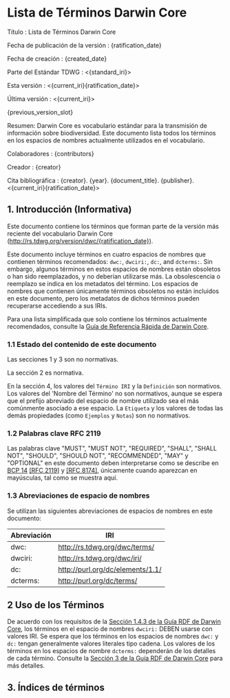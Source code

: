 # Lista de Términos Darwin Core

Título
: Lista de Términos Darwin Core

Fecha de publicación de la versión
: {ratification_date}

Fecha de creación
: {created_date}

Parte del Estándar TDWG
: <{standard_iri}>

Esta versión
: <{current_iri}{ratification_date}>

Última versión
: <{current_iri}>

{previous_version_slot}

Resumen:
Darwin Core es vocabulario estándar para la transmisión de información sobre biodiversidad. Este documento lista todos los términos en los espacios de nombres actualmente utilizados en el vocabulario.

Colaboradores
: {contributors}

Creador
: {creator}

Cita bibliográfica
: {creator}. {year}. {document_title}. {publisher}. <{current_iri}{ratification_date}>

## 1. Introducción (Informativa)

Este documento contiene los términos que forman parte de la versión más reciente del vocabulario Darwin Core (<http://rs.tdwg.org/version/dwc/{ratification_date}>).

Este documento incluye términos en cuatro espacios de nombres que contienen términos recomendados: `dwc:`, `dwciri:`, `dc:`, and `dcterms:`. Sin embargo, algunos términos en estos espacios de nombres están obsoletos o han sido reemplazados, y no deberían utilizarse más. La obsolescencia o reemplazo se indica en los metadatos del término. Los espacios de nombres que contienen únicamente términos obsoletos no están incluidos en este documento, pero los metadatos de dichos términos pueden recuperarse accediendo a sus IRIs.

Para una lista simplificada que solo contiene los términos actualmente recomendados, consulte la [Guía de Referencia Rápida de Darwin Core](../terms/).

### 1.1 Estado del contenido de este documento

Las secciones 1 y 3 son no normativas.

La sección 2 es normativa.

En la sección 4, los valores del `Término IRI` y la `Definición` son normativos. Los valores del 'Nombre del Término' no son normativos, aunque se espera que el prefijo abreviado del espacio de nombre utilizado sea el más comúnmente asociado a ese espacio.  La `Etiqueta` y los valores de todas las demás propiedades (como `Ejemplos` y `Notas`) son no normativos.

### 1.2 Palabras clave RFC 2119

Las palabras clave "MUST", "MUST NOT", "REQUIRED", "SHALL", "SHALL NOT", "SHOULD", "SHOULD NOT", "RECOMMENDED", "MAY" y "OPTIONAL" en este documento deben interpretarse como se describe en [BCP 14](https://www.rfc-editor.org/info/bcp14) [\[RFC 2119\]](https://datatracker.ietf.org/doc/html/rfc2119) y [\[RFC 8174\]](https://datatracker.ietf.org/doc/html/rfc8174), únicamente cuando aparezcan en mayúsculas, tal como se muestra aquí.

### 1.3 Abreviaciones de espacio de nombres

Se utilizan las siguientes abreviaciones de espacios de nombres en este documento:

| Abreviación              | IRI                                                                              |
| ------------------------ | -------------------------------------------------------------------------------- |
| dwc:     | http://rs.tdwg.org/dwc/terms/    |
| dwciri:  | http://rs.tdwg.org/dwc/iri/      |
| dc:      | http://purl.org/dc/elements/1.1/ |
| dcterms: | http://purl.org/dc/terms/                        |

## 2 Uso de los Términos

De acuerdo con los requisitos de la [Sección 1.4.3 de la Guía RDF de Darwin Core](../rdf/#143-use-of-darwin-core-terms-in-rdf-normative), los términos en el espacio de nombres `dwciri:` DEBEN usarse con valores IRI. Se espera que los términos en los espacios de nombres `dwc:` y `dc:` tengan generalmente valores literales tipo cadena. Los valores de los términos en los espacios de nombre `dcterms:` dependerán de los detalles de cada término. Consulte la [Sección 3 de la Guía RDF de Darwin Core](../rdf/#3-term-reference-normative) para más detalles.

## 3. Índices de términos
